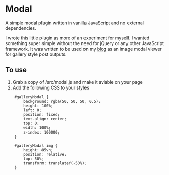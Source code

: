 # Modal

A simple modal plugin written in vanilla JavaScript and no external dependencies.


I wrote this little plugin as more of an experiment for myself. I wanted something super simple without the need for jQuery or any other JavaScript framework.
It was written to be used on my [blog](http://matthewroach.me) as an image modal viewer for gallery style post outputs.


## To use

1. Grab a copy of /src/modal.js and make it aviable on your page
2. Add the following CSS to your styles

```
	#galleryModal {
		background: rgba(50, 50, 50, 0.5);
		height: 100%;
		left: 0;
		position: fixed;
		text-align: center;
		top: 0;
		width: 100%;
		z-index: 100000;
	}

	#galleryModal img {
		height: 85vh;
		position: relative;
		top: 50%;
		transform: translateY(-50%);
	}
```
